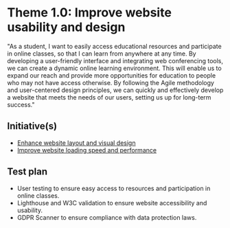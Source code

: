 # Theme 1.0: 	Improve website usability and design
"As a student, I want to easily access educational resources and participate in online classes, so that I can learn from anywhere at any time. By developing a user-friendly interface and integrating web conferencing tools, we can create a dynamic online learning environment.
This will enable us to expand our reach and provide more opportunities for education to people who may not have access otherwise.
By following the Agile methodology and user-centered design principles, we can quickly and effectively develop a website that meets the needs of our users, setting us up for long-term success."
## Initiative(s)

* [Enhance website layout and visual design](initiatives/initiative_1.md)
* [Improve website loading speed and performance](initiatives/initiative_2.md)

## Test plan
 * User testing to ensure easy access to resources and participation in online classes.
 * Lighthouse and W3C validation to ensure website accessibility and usability.
 * GDPR Scanner to ensure compliance with data protection laws.
